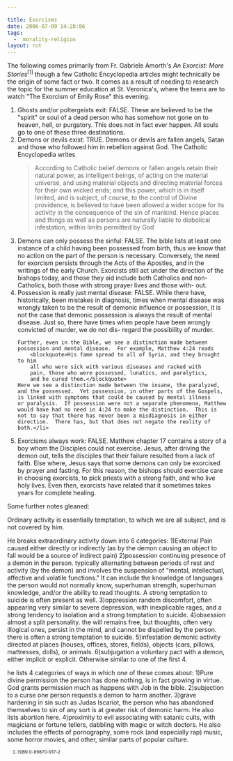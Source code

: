 ```yaml
---

title: Exorcisms
date: 2006-07-09 14:28:06
tags:
  -  morality-religion
layout: rut
---
```


The following comes primarily from Fr. Gabriele Amorth's <i>An Exorcist: More Stories</i><sup>[1]</sup> though a few Catholic Encyclopedia articles might technically be the origin of some fact or two.  It comes as a result of needing to research the topic for the summer education at St. Veronica's, where the teens are to watch "The Exorcism of Emily Rose" this evening.

<ol>
<li> Ghosts and/or poltergeists exit:  FALSE.
	These are believed to be the "spirit" or soul of a dead person
	who has somehow not gone on to heaven, hell, or purgatory.  This
	does not in fact ever happen.  All souls go to one of these three
	destinations.</li>
<li> Demons or devils exist:  TRUE.
	Demons or devils are fallen angels, Satan and those who followed
	him in rebellion against God.  The Catholic Encyclopedia writes
		<blockquote>According to Catholic belief demons or fallen angels
		retain their natural power, as intelligent beings, of
	 	acting on the material universe, and using material
 		objects and directing material forces for their own wicked
		ends; and this power, which is in itself limited, and is
		subject, of course, to the control of Divine providence,
		is believed to have been allowed a wider scope for its
		activity in the consequence of the sin of mankind. Hence
		places and things as well as persons are naturally liable
		to diabolical infestation, within limits permitted by God</blockquote></li>

<li> Demons can only possess the sinful: FALSE.
	The bible lists at least one instance of a child having been
	possessed from birth, thus we know that no action on the part of
	the person is necessary.  Conversely, the need for exorcism
	persists through the Acts of the Apostles, and in the writings 
	of the early Church.  Exorcists still act under the direction of
	the bishops today, and those they aid include both Catholics and
	non-Catholics, both those with strong prayer lives and those with-
	out.</li>
<li> Possession is really just mental disease: FALSE.
	While there have, historically, been mistakes in diagnosis, times
	when mental disease was wrongly taken to be the result of demonic
	influence or possession, it is not the case that demonic possession
	is always the result of mental disease.  Just so, there have times
	when people have been wrongly convicted of murder, we do not dis-
	regard the possibility of murder.  

	Further, even in the Bible, we see a distinction made between
	possession and mental disease.  For example, Matthew 4:24 reads
		<blockquote>His fame spread to all of Syria, and they brought to him
		all who were sick with various diseases and racked with
		pain, those who were possessed, lunatics, and paralytics,
		and he cured them.</blockquote> 
	Here we see a distinction made between the insane, the paralyzed,
	and the possessed.  Yet possession, in other parts of the Gospels,
	is linked with symptoms that could be caused by mental illness
	or paralysis.  If possession were not a separate phenomena, Matthew
	would have had no need in 4:24 to make the distinction.  This is not to say that there has never been a misdiagnosis in either direction.  There has, but that does not negate the reality of both.</li> 
<li> Exorcisms always work: FALSE.
	Matthew chapter 17 contains a story of a boy whom the Disciples
	could not exercise.  Jesus, after driving the demon out, tells the
	disciples that their failure resulted from a lack of faith.  Else
	where, Jesus says that some demons can only be exorcised by prayer
	and fasting.  For this reason, the bishops should exercise care in
	choosing exorcists, to pick priests with a strong faith, and who
	live holy lives.  Even then, exorcists have related that it
	sometimes takes years for complete healing.</li>
</ol>
Some further notes gleaned:

Ordinary activity is essentially temptation, to which we are all subject, and is not covered by him.

He breaks extraordinary activity down into 6 categories:
1)External Pain
	caused either directly or indirectly (as by the demon causing an object to fall would be a source of indirect pain)
2)possession
	continuing presence of a demon in the person.  typically alternating between periods of rest and activity (by the demon) and involves the
	suspension of "mental, intellectual, affective and volatile functions."   It can include the knowledge of languages the person would not
	normally know, superhuman strength, superhuman knowledge, and/or the ability to read thoughts.  A strong temptation to suicide is often
	present as well.
3)oppression
	random discomfort, often appearing very similar to severe depression, with inexplicable rages, and a strong tendency to isolation and a
	strong temptation to suicide.
4)obsession
	almost a split personality.  the will remains free, but thoughts, often very illogical ones, persist in the mind, and cannot be dispelled by the
	person.  there is often a strong temptation to suicide.
5)infestation
	demonic activity directed at places (houses, offices, stores, fields), objects (cars, pillows, mattresses, dolls), or animals.
6)subjugation
	a voluntary pact with a demon, either implicit or explicit.  Otherwise similar to one of the first 4.

he lists 4 categories of ways in which one of these comes about:
1)Pure divine permission
	the person has done nothing, is in fact growing in virtue.   God grants permission much as happens with Job in the bible.
2)subjection to a curse
	one person requests a demon to harm another.
3)grave hardening in sin
	such as Judas Iscariot, the person who has abandoned themselves to sin of any sort is at greater risk of demonic harm.  He also lists
	abortion here.
4)proximity to evil
	associating with satanic cults, with magicians or fortune tellers, dabbling with magic or witch doctors.  He also includes the effects of pornography, some rock (and especially rap) music, some horror movies, and other, similar parts of popular culture.

<font size="-2"><ol><font size="-2">
<li><font size="-2">ISBN 0-89870-917-2</font></li>
</font></ol></font>

